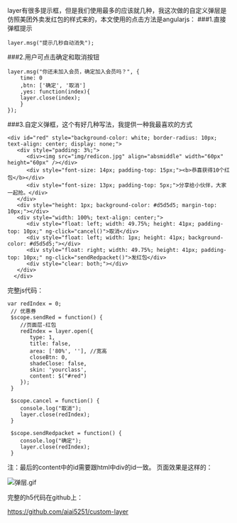 layer有很多提示框，但是我们使用最多的应该就几种，我这次做的自定义弹层是仿照美团外卖发红包的样式来的，本文使用的点击方法是angularjs：
###1.直接弹框提示
```
layer.msg("提示几秒自动消失");
```

###2.用户可点击确定和取消按钮
```
layer.msg("你还未加入会员，确定加入会员吗？", {
	time: 0
	,btn: ['确定', '取消']
	,yes: function(index){
	layer.close(index);
    }
}); 
```

###3.自定义弹框，这个有好几种写法，我提供一种我最喜欢的方式
```
<div id="red" style="background-color: white; border-radius: 10px; text-align: center; display: none;">
   <div style="padding: 3%;">
      <div><img src="img/redicon.jpg" align="absmiddle" width="60px" height="60px" /></div>
      <div style="font-size: 14px; padding-top: 15px;"><b>恭喜获得10个红包</b></div>
      <div style="font-size: 13px; padding-top: 5px;">分享给小伙伴，大家一起抢。</div>
   </div>
   <div style="height: 1px; background-color: #d5d5d5; margin-top: 10px;"></div>
   <div style="width: 100%; text-align: center;">
      <div style="float: left; width: 49.75%; height: 41px; padding-top: 10px;" ng-click="cancel()">取消</div>
      <div style="float: left; width: 1px; height: 41px; background-color: #d5d5d5;"></div>
      <div style="float: right; width: 49.75%; height: 41px; padding-top: 10px;" ng-click="sendRedpacket()">发红包</div>
      <div style="clear: both;"></div>
   </div>
  </div>
```
完整js代码：
```
var redIndex = 0;
 // 优惠券
 $scope.sendRed = function() {
    //页面层-红包
    redIndex = layer.open({
       type: 1,
       title: false,
       area: ['80%', ''], //宽高
       closeBtn: 0,
       shadeClose: false,
       skin: 'yourclass',
       content: $("#red")
    });
 }

 $scope.cancel = function() {
    console.log("取消");
    layer.close(redIndex);
 }

 $scope.sendRedpacket = function() {
    console.log("确定");
    layer.close(redIndex);
 }
```
注：最后的content中的id需要跟html中div的id一致。
页面效果是这样的：

![弹层.gif](http://upload-images.jianshu.io/upload_images/931698-bda2d5e63c215283.gif?imageMogr2/auto-orient/strip)

完整的h5代码在github上：

https://github.com/aiai5251/custom-layer
